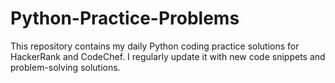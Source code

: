 # Python-Practice-Problems
This repository contains my daily Python coding practice solutions for HackerRank and CodeChef. I regularly update it with new code snippets and problem-solving solutions.

